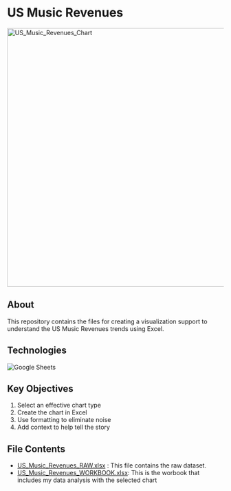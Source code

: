 # US Music Revenues

<img width="600" alt="US_Music_Revenues_Chart" src="https://github.com/chanronnie/US_Music_Revenues_Excel/assets/121308347/ec04e03c-dc99-4b90-a77b-abcdccef8b22">


## About
This repository contains the files for creating a visualization support to understand the US Music Revenues trends using Excel. <br>

## Technologies
![Google Sheets](https://img.shields.io/badge/Google_Sheets-217346?style=for-the-badge&logo=google-sheets&logoColor=white)


## Key Objectives
1. Select an effective chart type
2. Create the chart in Excel
3. Use formatting to eliminate noise
4. Add context to help tell the story


## File Contents
- [US_Music_Revenues_RAW.xlsx](US_Music_Revenues_RAW.xlsx) : This file contains the raw dataset.
- [US_Music_Revenues_WORKBOOK.xlsx](US_Music_Revenues_WORKBOOK.xlsx): This is the worbook that includes my data analysis with the selected chart
